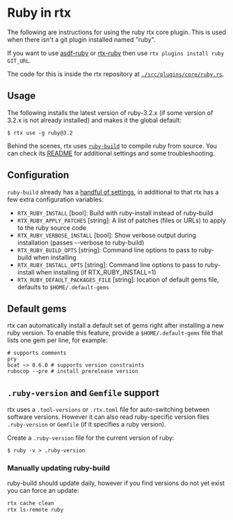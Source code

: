 # Ruby in rtx

The following are instructions for using the ruby rtx core plugin. This is used when there isn't a 
git plugin installed named "ruby".

If you want to use [asdf-ruby](https://github.com/asdf-vm/asdf-ruby)
or [rtx-ruby](https://github.com/rtx-plugins/rtx-ruby)
then use `rtx plugins install ruby GIT_URL`.

The code for this is inside the rtx repository at
[`./src/plugins/core/ruby.rs`](https://github.com/jdx/rtx/blob/main/src/plugins/core/ruby.rs).

## Usage

The following installs the latest version of ruby-3.2.x (if some version of 3.2.x is not already
installed) and makes it the global default:

```sh-session
$ rtx use -g ruby@3.2
```

Behind the scenes, rtx uses [`ruby-build`](https://github.com/rbenv/ruby-build) to compile ruby
from source. You can check its
[README](https://github.com/rbenv/ruby-build/blob/master/README.md)
for additional settings and some troubleshooting.

## Configuration

`ruby-build` already has a
[handful of settings](https://github.com/nodenv/node-build#custom-build-configuration),
in additional to that rtx has a few extra configuration variables:

- `RTX_RUBY_INSTALL` [bool]: Build with ruby-install instead of ruby-build
- `RTX_RUBY_APPLY_PATCHES` [string]: A list of patches (files or URLs) to apply to the ruby source code
- `RTX_RUBY_VERBOSE_INSTALL` [bool]: Show verbose output during installation (passes --verbose to ruby-build)
- `RTX_RUBY_BUILD_OPTS` [string]: Command line options to pass to ruby-build when installing
- `RTX_RUBY_INSTALL_OPTS` [string]: Command line options to pass to ruby-install when installing (if RTX_RUBY_INSTALL=1)
- `RTX_RUBY_DEFAULT_PACKAGES_FILE` [string]: location of default gems file, defaults to `$HOME/.default-gems`

## Default gems

rtx can automatically install a default set of gems right after installing a new ruby version. 
To enable this feature, provide a `$HOME/.default-gems` file that lists one gem per line, for 
example:

```
# supports comments
pry
bcat ~> 0.6.0 # supports version constraints
rubocop --pre # install prerelease version
```

## `.ruby-version` and `Gemfile` support

rtx uses a `.tool-versions` or `.rtx.toml` file for auto-switching between software versions.
However it can also read ruby-specific version files `.ruby-version` or `Gemfile`
(if it specifies a ruby version).

Create a `.ruby-version` file for the current version of ruby:

```sh-session
$ ruby -v > .ruby-version
```

### Manually updating ruby-build

ruby-build should update daily, however if you find versions do not yet exist you can force an 
update:

```bash
rtx cache clean
rtx ls-remote ruby
```
